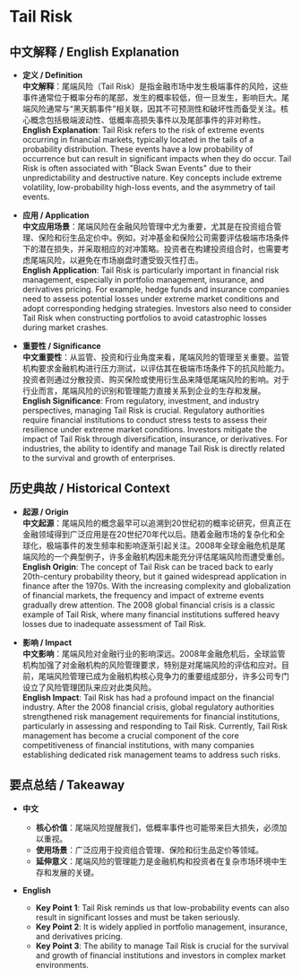 # Tail Risk

## 中文解释 / English Explanation

* **定义 / Definition**  
  **中文解释**：尾端风险（Tail Risk）是指金融市场中发生极端事件的风险，这些事件通常位于概率分布的尾部，发生的概率较低，但一旦发生，影响巨大。尾端风险通常与“黑天鹅事件”相关联，因其不可预测性和破坏性而备受关注。核心概念包括极端波动性、低概率高损失事件以及尾部事件的非对称性。  
  **English Explanation**: Tail Risk refers to the risk of extreme events occurring in financial markets, typically located in the tails of a probability distribution. These events have a low probability of occurrence but can result in significant impacts when they do occur. Tail Risk is often associated with "Black Swan Events" due to their unpredictability and destructive nature. Key concepts include extreme volatility, low-probability high-loss events, and the asymmetry of tail events.

* **应用 / Application**  
  **中文应用场景**：尾端风险在金融风险管理中尤为重要，尤其是在投资组合管理、保险和衍生品定价中。例如，对冲基金和保险公司需要评估极端市场条件下的潜在损失，并采取相应的对冲策略。投资者在构建投资组合时，也需要考虑尾端风险，以避免在市场崩盘时遭受毁灭性打击。  
  **English Application**: Tail Risk is particularly important in financial risk management, especially in portfolio management, insurance, and derivatives pricing. For example, hedge funds and insurance companies need to assess potential losses under extreme market conditions and adopt corresponding hedging strategies. Investors also need to consider Tail Risk when constructing portfolios to avoid catastrophic losses during market crashes.

* **重要性 / Significance**  
  **中文重要性**：从监管、投资和行业角度来看，尾端风险的管理至关重要。监管机构要求金融机构进行压力测试，以评估其在极端市场条件下的抗风险能力。投资者则通过分散投资、购买保险或使用衍生品来降低尾端风险的影响。对于行业而言，尾端风险的识别和管理能力直接关系到企业的生存和发展。  
  **English Significance**: From regulatory, investment, and industry perspectives, managing Tail Risk is crucial. Regulatory authorities require financial institutions to conduct stress tests to assess their resilience under extreme market conditions. Investors mitigate the impact of Tail Risk through diversification, insurance, or derivatives. For industries, the ability to identify and manage Tail Risk is directly related to the survival and growth of enterprises.

## 历史典故 / Historical Context

* **起源 / Origin**  
  **中文起源**：尾端风险的概念最早可以追溯到20世纪初的概率论研究，但真正在金融领域得到广泛应用是在20世纪70年代以后。随着金融市场的复杂化和全球化，极端事件的发生频率和影响逐渐引起关注。2008年全球金融危机是尾端风险的一个典型例子，许多金融机构因未能充分评估尾端风险而遭受重创。  
  **English Origin**: The concept of Tail Risk can be traced back to early 20th-century probability theory, but it gained widespread application in finance after the 1970s. With the increasing complexity and globalization of financial markets, the frequency and impact of extreme events gradually drew attention. The 2008 global financial crisis is a classic example of Tail Risk, where many financial institutions suffered heavy losses due to inadequate assessment of Tail Risk.

* **影响 / Impact**  
  **中文影响**：尾端风险对金融行业的影响深远。2008年金融危机后，全球监管机构加强了对金融机构的风险管理要求，特别是对尾端风险的评估和应对。目前，尾端风险管理已成为金融机构核心竞争力的重要组成部分，许多公司专门设立了风险管理团队来应对此类风险。  
  **English Impact**: Tail Risk has had a profound impact on the financial industry. After the 2008 financial crisis, global regulatory authorities strengthened risk management requirements for financial institutions, particularly in assessing and responding to Tail Risk. Currently, Tail Risk management has become a crucial component of the core competitiveness of financial institutions, with many companies establishing dedicated risk management teams to address such risks.

## 要点总结 / Takeaway

* **中文**  
  - **核心价值**：尾端风险提醒我们，低概率事件也可能带来巨大损失，必须加以重视。  
  - **使用场景**：广泛应用于投资组合管理、保险和衍生品定价等领域。  
  - **延伸意义**：尾端风险的管理能力是金融机构和投资者在复杂市场环境中生存和发展的关键。

* **English**  
  - **Key Point 1**: Tail Risk reminds us that low-probability events can also result in significant losses and must be taken seriously.  
  - **Key Point 2**: It is widely applied in portfolio management, insurance, and derivatives pricing.  
  - **Key Point 3**: The ability to manage Tail Risk is crucial for the survival and growth of financial institutions and investors in complex market environments.